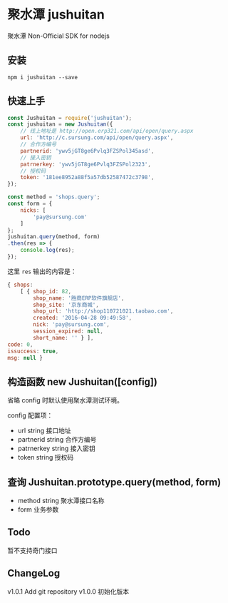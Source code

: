 # 聚水潭 jushuitan
聚水潭 Non-Official SDK for nodejs

## 安装
`npm i jushuitan --save`

## 快速上手
```javascript
const Jushuitan = require('jushuitan');
const jushuitan = new Jushuitan({
    // 线上地址是 http://open.erp321.com/api/open/query.aspx
    url: 'http://c.sursung.com/api/open/query.aspx',
    // 合作方编号
    partnerid: 'ywv5jGT8ge6Pvlq3FZSPol345asd',
    // 接入密钥
    patrnerkey: 'ywv5jGT8ge6Pvlq3FZSPol2323',
    // 授权码
    token: '181ee8952a88f5a57db52587472c3798',
});

const method = 'shops.query';
const form = {
    nicks: [
        'pay@sursung.com'
    ]
};
jushuitan.query(method, form)
.then(res => {
    console.log(res);
});
```

这里 `res` 输出的内容是：
```javascript
{ shops:
    [ { shop_id: 82,
        shop_name: '胜商ERP软件旗舰店',
        shop_site: '京东商城',
        shop_url: 'http://shop110721021.taobao.com',
        created: '2016-04-28 09:49:58',
        nick: 'pay@sursung.com',
        session_expired: null,
        short_name: '' } ],
code: 0,
issuccess: true,
msg: null }
```


## 构造函数 new Jushuitan([config])
省略 config 时默认使用聚水潭测试环境。

config 配置项：

- url string 接口地址
- partnerid string 合作方编号
- patrnerkey string 接入密钥
- token string 授权码

## 查询 Jushuitan.prototype.query(method, form)

- method string 聚水潭接口名称
- form 业务参数

## Todo 
暂不支持奇门接口

## ChangeLog

v1.0.1 Add git repository
v1.0.0 初始化版本